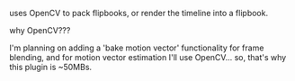 uses OpenCV to pack flipbooks, or render the timeline into a flipbook.

why OpenCV???

I'm planning on adding a 'bake motion vector' functionality for frame blending, and for motion vector estimation I'll use OpenCV... so, that's why this plugin is ~50MBs.
